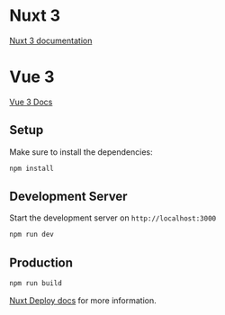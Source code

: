 # Nuxt 3 
[Nuxt 3 documentation](https://nuxt.com/docs/getting-started/introduction)
# Vue 3
[Vue 3 Docs](https://vuejs.org/guide/introduction.html)

## Setup
Make sure to install the dependencies:
```bash
npm install
```

## Development Server
Start the development server on `http://localhost:3000`
```bash
npm run dev
```

## Production
```bash
npm run build
```

[Nuxt Deploy docs](https://nuxt.com/docs/getting-started/deployment) for more information.
